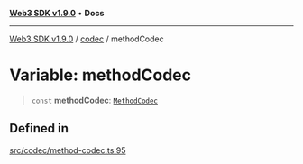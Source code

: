 [**Web3 SDK v1.9.0**](../../../README.md) • **Docs**

***

[Web3 SDK v1.9.0](../../../globals.md) / [codec](../README.md) / methodCodec

# Variable: methodCodec

> `const` **methodCodec**: [`MethodCodec`](../classes/MethodCodec.md)

## Defined in

[src/codec/method-codec.ts:95](https://github.com/Mystic-Nayy/alephium-web3/blob/c1afd789a197ce5fe21f08c2965942090157c33d/packages/web3/src/codec/method-codec.ts#L95)
